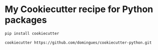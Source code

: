 # My Cookiecutter recipe for Python packages


```bash
pip install cookiecutter
```

```bash
cookiecutter https://github.com/domingues/cookiecutter-python.git
```

